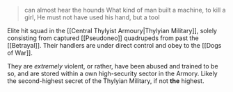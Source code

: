 
> can almost hear the hounds
 What kind of man built a machine, to kill a girl,
 He must not have used his hand, but a tool

Elite hit squad in the [[Central Thylyist Armoury|Thylyian Military]], solely consisting from captured [[Pseudoneo]] quadrupeds from past the [[Betrayal]]. 
Their handlers are under direct control and obey to the [[Dogs of War]]. 

They are *extremely* violent, or rather, have been abused and trained to be so, and are stored within a own high-security sector in the Armory. 
Likely the second-highest secret of the Thylyian Military, if not **the** highest. 